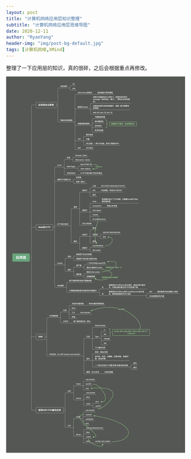 ```yaml
---
layout: post
title: "计算机网络应用层知识整理"
subtitle: "计算机网络应用层思维导图"
date: 2020-12-11
author: "RyanYang"
header-img: "img/post-bg-default.jpg"
tags: [计算机网络,XMind]
---
```


 整理了一下应用层的知识，真的很碎，之后会根据重点再修改。

![cn1](/img/post-cn1.png)

